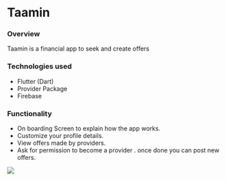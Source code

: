 # Taamin

### Overview
Taamin is a financial app to seek and create offers
### Technologies used
- Flutter (Dart)
- Provider Package
- Firebase

### Functionality
- On boarding Screen to explain how the app works.
- Customize your profile details.
- View offers made by providers.
- Ask for permission to become a provider . once done you can post new offers.

![](https://imgur.com/E3sn0R8.png)


